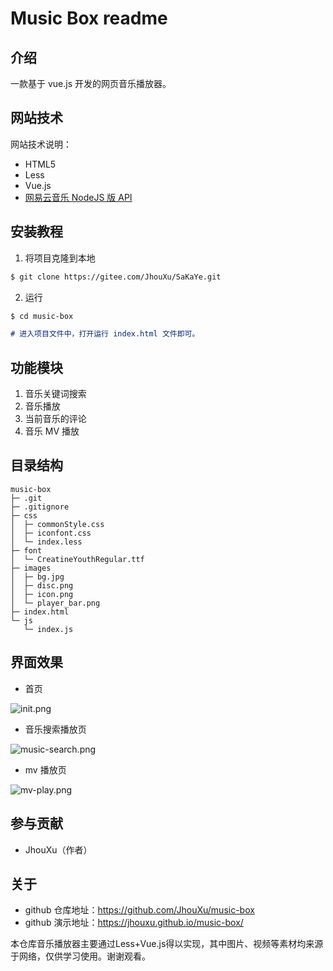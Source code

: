 # Music Box readme

## 介绍

一款基于 vue.js 开发的网页音乐播放器。

## 网站技术

网站技术说明：

- HTML5
- Less
- Vue.js
- [网易云音乐 NodeJS 版 API](https://neteasecloudmusicapi.js.org/#/)

## 安装教程

1. 将项目克隆到本地

```md
$ git clone https://gitee.com/JhouXu/SaKaYe.git
```

2. 运行

```md
$ cd music-box

# 进入项目文件中，打开运行 index.html 文件即可。
```

## 功能模块

1. 音乐关键词搜索
2. 音乐播放
3. 当前音乐的评论
4. 音乐 MV 播放

## 目录结构

```
music-box
├─ .git
├─ .gitignore
├─ css
│  ├─ commonStyle.css
│  ├─ iconfont.css
│  └─ index.less
├─ font
│  └─ CreatineYouthRegular.ttf
├─ images
│  ├─ bg.jpg
│  ├─ disc.png
│  ├─ icon.png
│  └─ player_bar.png
├─ index.html
└─ js
   └─ index.js
```

## 界面效果

- 首页

![init.png](https://jhouxu.github.io/music-box/images/img-md/init.png)

- 音乐搜索播放页

![music-search.png](https://jhouxu.github.io/music-box/images/img-md/music-search.png)

- mv 播放页

![mv-play.png](https://jhouxu.github.io/music-box/images/img-md/mv-play.png)

## 参与贡献

- JhouXu（作者）

## 关于

- github 仓库地址：https://github.com/JhouXu/music-box
- github 演示地址：https://jhouxu.github.io/music-box/

本仓库音乐播放器主要通过Less+Vue.js得以实现，其中图片、视频等素材均来源于网络，仅供学习使用。谢谢观看。
